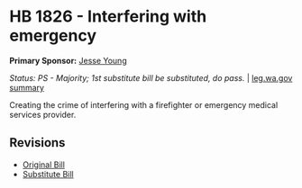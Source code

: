 # HB 1826 - Interfering with emergency
**Primary Sponsor:** [Jesse Young](/person/leg/jesse.young.md)

*Status: PS - Majority; 1st substitute bill be substituted, do pass.* | [leg.wa.gov summary](https://app.leg.wa.gov/billsummary?BillNumber=1826&Year=2021)

Creating the crime of interfering with a firefighter or emergency medical services provider.

## Revisions
* [Original Bill](1/)
* [Substitute Bill](S/)